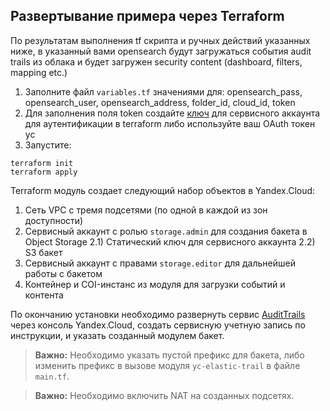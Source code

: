 ## Развертывание примера через Terraform

По результатам выполнения tf скрипта и ручных действий указанных ниже, в указанный вами opensearch будут загружаться события audit trails из облака и будет загружен security content (dashboard, filters, mapping etc.)

1) Заполните файл `variables.tf` значениями для: opensearch_pass, opensearch_user, opensearch_address, folder_id, cloud_id, token
2) Для заполнения поля token создайте [ключ](https://cloud.yandex.ru/docs/iam/operations/authorized-key/create) для сервисного аккаунта для аутентификации в terraform либо используйте ваш OAuth токен yc
3) Запустите:

```
terraform init
terraform apply
```

Terraform модуль создает следующий набор объектов в Yandex.Cloud:
1) Сеть VPC с тремя подсетями (по одной в каждой из зон доступности)
2) Сервисный аккаунт с ролью `storage.admin` для создания бакета в Object Storage
2.1) Статический ключ для сервисного аккаунта
2.2) S3 бакет
3) Сервисный аккаунт с правами `storage.editor` для дальнейшей работы с бакетом
5) Контейнер и COI-инстанс из модуля для загрузки событий и контента

По окончанию установки необходимо развернуть сервис [AuditTrails](https://cloud.yandex.ru/docs/audit-trails/quickstart) через консоль Yandex.Cloud, создать сервисную учетную запись по инструкции, и указать созданный модулем бакет. 

> **Важно:** Необходимо указать пустой префикс для бакета, либо изменить префикс в вызове модуля `yc-elastic-trail` в файле `main.tf`.

> **Важно:** Необходимо включить NAT на созданных подсетях.